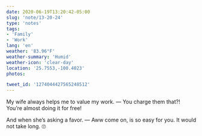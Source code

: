 ```yaml
---
date: 2020-06-19T13:20:42-05:00
slug: 'note/13-20-24'
type: 'notes'
tags:
- 'Family'
- 'Work'
lang: 'en'
weather: '83.96°F'
weather-summary: 'Humid'
weather-icon: 'clear-day'
location: '25.7553,-100.4023'
photos:

tweet_id: '1274044427565248512'
---
```

My wife always helps me to value my work. 
— You charge them that?! You’re almost doing it for free!

And when she’s asking a favor. 
— Aww come on, is so easy for you. It would not take long. 
🙄  